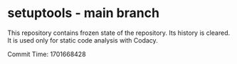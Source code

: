 # setuptools - main branch

This repository contains frozen state of the repository.
Its history is cleared. It is used only for static code
analysis with Codacy.

Commit Time: 1701668428